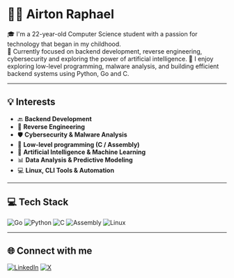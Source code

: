 # 👨‍💻 Airton Raphael

🎓 I'm a 22-year-old Computer Science student with a passion for technology that began in my childhood.  
🔧 Currently focused on backend development, reverse engineering, cybersecurity and exploring the power of artificial intelligence.
🚀 I enjoy exploring low-level programming, malware analysis, and building efficient backend systems using Python, Go and C.

---

## 💡 Interests

- 🔙 **Backend Development**
- 🔬 **Reverse Engineering**
- 🛡️ **Cybersecurity & Malware Analysis**
- 🧠 **Low-level programming (C / Assembly)**
- 🤖 **Artificial Intelligence & Machine Learning**
- 📊 **Data Analysis & Predictive Modeling**
- 💻 **Linux, CLI Tools & Automation**

---

## 💻 Tech Stack

![Go](https://img.shields.io/badge/Go-00ADD8?style=for-the-badge&logo=go&logoColor=white)
![Python](https://img.shields.io/badge/Python-3670A0?style=for-the-badge&logo=python&logoColor=ffdd54)
![C](https://img.shields.io/badge/C-00599C?style=for-the-badge&logo=c&logoColor=white)
![Assembly](https://img.shields.io/badge/Assembly-525252?style=for-the-badge&logo=raspberrypi&logoColor=white)
![Linux](https://img.shields.io/badge/Linux-FCC624?style=for-the-badge&logo=linux&logoColor=black)

---

## 🌐 Connect with me

[![LinkedIn](https://img.shields.io/badge/LinkedIn-0077B5?style=for-the-badge&logo=linkedin&logoColor=white)](https://linkedin.com/in/airton-raphael/)
[![X](https://img.shields.io/badge/X-000000?style=for-the-badge&logo=x&logoColor=white)](https://x.com/sono127001)
